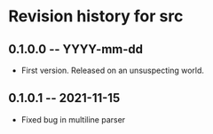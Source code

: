 # Revision history for src

## 0.1.0.0 -- YYYY-mm-dd

* First version. Released on an unsuspecting world.

## 0.1.0.1 -- 2021-11-15

* Fixed bug in multiline parser
